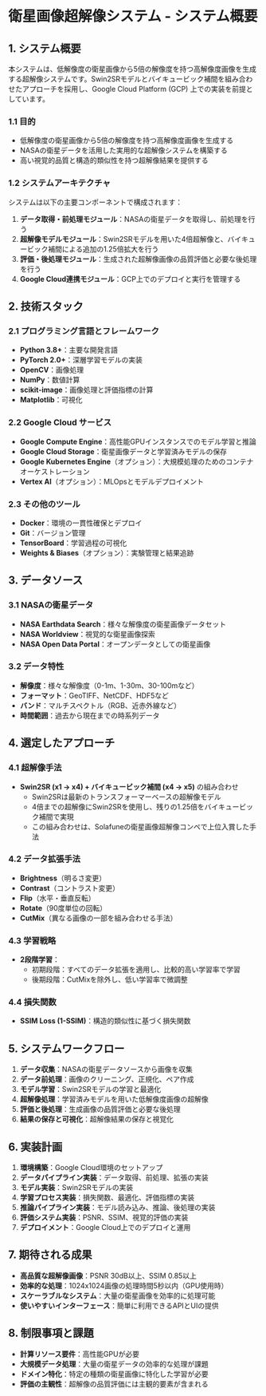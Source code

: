 # 衛星画像超解像システム - システム概要

## 1. システム概要

本システムは、低解像度の衛星画像から5倍の解像度を持つ高解像度画像を生成する超解像システムです。Swin2SRモデルとバイキュービック補間を組み合わせたアプローチを採用し、Google Cloud Platform (GCP) 上での実装を前提としています。

### 1.1 目的

- 低解像度の衛星画像から5倍の解像度を持つ高解像度画像を生成する
- NASAの衛星データを活用した実用的な超解像システムを構築する
- 高い視覚的品質と構造的類似性を持つ超解像結果を提供する

### 1.2 システムアーキテクチャ

システムは以下の主要コンポーネントで構成されます：

1. **データ取得・前処理モジュール**：NASAの衛星データを取得し、前処理を行う
2. **超解像モデルモジュール**：Swin2SRモデルを用いた4倍超解像と、バイキュービック補間による追加の1.25倍拡大を行う
3. **評価・後処理モジュール**：生成された超解像画像の品質評価と必要な後処理を行う
4. **Google Cloud連携モジュール**：GCP上でのデプロイと実行を管理する

## 2. 技術スタック

### 2.1 プログラミング言語とフレームワーク

- **Python 3.8+**：主要な開発言語
- **PyTorch 2.0+**：深層学習モデルの実装
- **OpenCV**：画像処理
- **NumPy**：数値計算
- **scikit-image**：画像処理と評価指標の計算
- **Matplotlib**：可視化

### 2.2 Google Cloud サービス

- **Google Compute Engine**：高性能GPUインスタンスでのモデル学習と推論
- **Google Cloud Storage**：衛星画像データと学習済みモデルの保存
- **Google Kubernetes Engine**（オプション）：大規模処理のためのコンテナオーケストレーション
- **Vertex AI**（オプション）：MLOpsとモデルデプロイメント

### 2.3 その他のツール

- **Docker**：環境の一貫性確保とデプロイ
- **Git**：バージョン管理
- **TensorBoard**：学習過程の可視化
- **Weights & Biases**（オプション）：実験管理と結果追跡

## 3. データソース

### 3.1 NASAの衛星データ

- **NASA Earthdata Search**：様々な解像度の衛星画像データセット
- **NASA Worldview**：視覚的な衛星画像探索
- **NASA Open Data Portal**：オープンデータとしての衛星画像

### 3.2 データ特性

- **解像度**：様々な解像度（0-1m、1-30m、30-100mなど）
- **フォーマット**：GeoTIFF、NetCDF、HDF5など
- **バンド**：マルチスペクトル（RGB、近赤外線など）
- **時間範囲**：過去から現在までの時系列データ

## 4. 選定したアプローチ

### 4.1 超解像手法

- **Swin2SR (x1 → x4) + バイキュービック補間 (x4 → x5)** の組み合わせ
  - Swin2SRは最新のトランスフォーマーベースの超解像モデル
  - 4倍までの超解像にSwin2SRを使用し、残りの1.25倍をバイキュービック補間で実現
  - この組み合わせは、Solafuneの衛星画像超解像コンペで上位入賞した手法

### 4.2 データ拡張手法

- **Brightness**（明るさ変更）
- **Contrast**（コントラスト変更）
- **Flip**（水平・垂直反転）
- **Rotate**（90度単位の回転）
- **CutMix**（異なる画像の一部を組み合わせる手法）

### 4.3 学習戦略

- **2段階学習**：
  - 初期段階：すべてのデータ拡張を適用し、比較的高い学習率で学習
  - 後期段階：CutMixを除外し、低い学習率で微調整

### 4.4 損失関数

- **SSIM Loss (1-SSIM)**：構造的類似性に基づく損失関数

## 5. システムワークフロー

1. **データ収集**：NASAの衛星データソースから画像を収集
2. **データ前処理**：画像のクリーニング、正規化、ペア作成
3. **モデル学習**：Swin2SRモデルの学習と最適化
4. **超解像処理**：学習済みモデルを用いた低解像度画像の超解像
5. **評価と後処理**：生成画像の品質評価と必要な後処理
6. **結果の保存と可視化**：超解像結果の保存と視覚化

## 6. 実装計画

1. **環境構築**：Google Cloud環境のセットアップ
2. **データパイプライン実装**：データ取得、前処理、拡張の実装
3. **モデル実装**：Swin2SRモデルの実装
4. **学習プロセス実装**：損失関数、最適化、評価指標の実装
5. **推論パイプライン実装**：モデル読み込み、推論、後処理の実装
6. **評価システム実装**：PSNR、SSIM、視覚的評価の実装
7. **デプロイメント**：Google Cloud上でのデプロイと運用

## 7. 期待される成果

- **高品質な超解像画像**：PSNR 30dB以上、SSIM 0.85以上
- **効率的な処理**：1024x1024画像の処理時間5秒以内（GPU使用時）
- **スケーラブルなシステム**：大量の衛星画像を効率的に処理可能
- **使いやすいインターフェース**：簡単に利用できるAPIとUIの提供

## 8. 制限事項と課題

- **計算リソース要件**：高性能GPUが必要
- **大規模データ処理**：大量の衛星データの効率的な処理が課題
- **ドメイン特化**：特定の種類の衛星画像に特化した学習が必要
- **評価の主観性**：超解像の品質評価には主観的要素が含まれる
